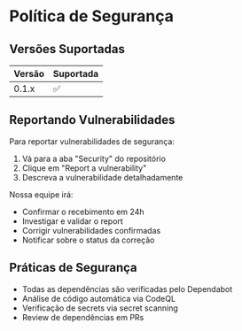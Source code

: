 # Política de Segurança

## Versões Suportadas

| Versão | Suportada          |
| ------- | ------------------ |
| 0.1.x   | :white_check_mark: |

## Reportando Vulnerabilidades

Para reportar vulnerabilidades de segurança:

1. Vá para a aba "Security" do repositório
2. Clique em "Report a vulnerability"
3. Descreva a vulnerabilidade detalhadamente

Nossa equipe irá:

- Confirmar o recebimento em 24h
- Investigar e validar o report
- Corrigir vulnerabilidades confirmadas
- Notificar sobre o status da correção

## Práticas de Segurança

- Todas as dependências são verificadas pelo Dependabot
- Análise de código automática via CodeQL
- Verificação de secrets via secret scanning
- Review de dependências em PRs

